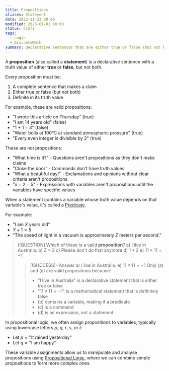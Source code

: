 ```yaml
---
title: Propositions
aliases: Statement
date: 2022-11-23 00:00
modified: 2025-01-01 00:00
status: draft
tags:
  - Logic
  - DiscreteMath
summary: Declarative sentences that are either true or false (but not both)
---
```


A **proposition** (also called a **statement**) is a declarative sentence with a truth value of either **true** or **false**, but not both.

Every proposition must be:

1. A complete sentence that makes a claim
2. Either true or false (but not both)
3. Definite in its truth value

For example, these are valid propositions:

* "I wrote this article on Thursday" (true)
* "I am 14 years old" (false)
* "1 + 1 = 3" (false)
* "Water boils at 100°C at standard atmospheric pressure" (true)
* "Every even integer is divisible by 2" (true)

These are not propositions:

* "What time is it?" - Questions aren't propositions as they don't make claims
* "Close the door" - Commands don't have truth values
* "What a beautiful day!" - Exclamations and opinions without clear criteria aren't propositions
* "x + 2 = 5" - Expressions with variables aren't propositions until the variables have specific values

When a statement contains a variable whose truth value depends on that variable's value, it's called a [Predicate](predicate.md). 

For example:

* "I am $X$ years old"
* $Y + 1 = 5$
* "The speed of light in a vacuum is approximately $Z$ meters per second."

> [!QUESTION] Which of these is a valid **proposition**?
> a) I live in Australia.
> b) Z > 2
> c) Please don't do that anymore
> d) $1 + 2$
> e) $11 \times 11 = -1$
> > [!SUCCESS]- Answer
> > a) I live in Australia.
> > e) $11 \times 11 = -1$
> > Only (a) and (e) are valid propositions because:
> > * "I live in Australia" is a declarative statement that is either true or false
> > * "$11 \times 11 = -1$" is a mathematical statement that is definitely false
> > * (b) contains a variable, making it a predicate
> > * (c) is a command
> > * (d) is an expression, not a statement

In propositional logic, we often assign propositions to variables, typically using lowercase letters $p$, $q$, $r$, $s$, or $t$:

* Let $p = \text{"It rained yesterday"}$
* Let $q = \text{"I am happy"}$

These variable assignments allow us to manipulate and analyse propositions using [Propositional Logic](propositional-logic.md), where we can combine simple propositions to form more complex ones.